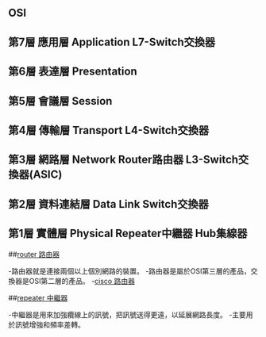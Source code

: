 OSI
-------------------------------------------------------------------
第7層 應用層 Application                         L7-Switch交換器
-------------------------------------------------------------------
第6層 表達層 Presentation
-------------------------------------------------------------------
第5層 會議層 Session
-------------------------------------------------------------------
第4層 傳輸層 Transport                           L4-Switch交換器
-------------------------------------------------------------------
第3層 網路層 Network          Router路由器        L3-Switch交換器(ASIC)
-------------------------------------------------------------------
第2層 資料連結層 Data Link                        Switch交換器
-------------------------------------------------------------------
第1層 實體層 Physical         Repeater中繼器      Hub集線器
-------------------------------------------------------------------

##[router 路由器](https://zh.wikipedia.org/wiki/%E8%B7%AF%E7%94%B1%E5%99%A8)

-路由器就是連接兩個以上個別網路的裝置。
-路由器是屬於OSI第三層的產品，交換器是OSI第二層的產品。
-[cisco 路由器](https://www.cisco.com/c/en/us/products/routers/800-series-routers/index.html)


##[repeater 中繼器](https://zh.wikipedia.org/wiki/%E4%B8%AD%E7%BB%A7%E5%99%A8)

-中繼器是用來加強纜線上的訊號，把訊號送得更遠，以延展網路長度。
-主要用於訊號增強和頻率差轉。
